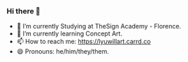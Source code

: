 ### Hi there 👋
- 🔭 I’m currently Studying at TheSign Academy - Florence.
- 🌱 I’m currently learning Concept Art.
- 📫 How to reach me: https://lyuwillart.carrd.co
- 😄 Pronouns: he/him/they/them.
